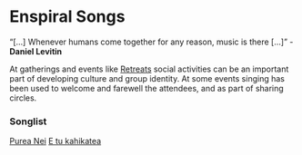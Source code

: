 # Enspiral Songs

“[…] Whenever humans come together for any reason, music is there […]” - **Daniel Levitin**

At gatherings and events like [Retreats](/guides/retreats.md) social activities can be an important part of developing culture and group identity. At some events singing has been used to welcome and farewell the attendees, and as part of sharing circles.

### Songlist

[Purea Nei](http://www.folksong.org.nz/purea_nei/index.html)
[E tu kahikatea](http://aanzpa.org/ohomairaki/waiata/e-tu-kahikatea)